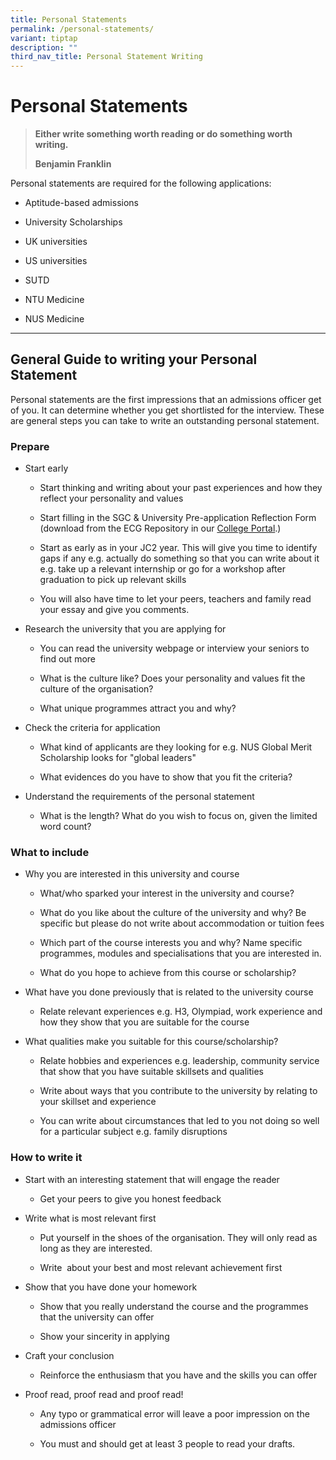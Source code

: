 ```yaml
---
title: Personal Statements
permalink: /personal-statements/
variant: tiptap
description: ""
third_nav_title: Personal Statement Writing
---
```

<h1>Personal Statements</h1>
<blockquote>
<p><strong>Either write something worth reading or do something worth writing.</strong>
</p>
<p><strong>Benjamin Franklin</strong>
</p>
</blockquote>
<p>Personal statements are required for the following applications:</p>
<ul>
<li>
<p>Aptitude-based admissions</p>
</li>
<li>
<p>University Scholarships</p>
</li>
<li>
<p>UK universities</p>
</li>
<li>
<p>US universities</p>
</li>
<li>
<p>SUTD</p>
</li>
<li>
<p>NTU Medicine</p>
</li>
<li>
<p>NUS Medicine</p>
</li>
</ul>
<hr>
<h2>General Guide to writing your Personal Statement</h2>
<p>Personal statements are the first impressions that an admissions officer
get of you. It can determine whether you get shortlisted for the interview.
These are general steps you can take to write an outstanding personal statement.&nbsp;</p>
<h3>Prepare</h3>
<ul>
<li>
<p>Start early</p>
<ul>
<li>
<p>Start thinking and writing&nbsp;about&nbsp;your past experiences and how
they reflect your personality and values</p>
</li>
<li>
<p>Start filling in the SGC &amp; University Pre-application Reflection Form
(download from the ECG Repository in our <a href="https://portal.nyjc.edu.sg/" rel="noopener nofollow" target="_blank">College Portal</a>.)</p>
</li>
<li>
<p>Start as early as in your JC2 year.&nbsp;This will give you time to identify
gaps if any e.g. actually do something so that you can write about it e.g.
take up a relevant&nbsp;internship or go for a workshop&nbsp;after graduation
to pick up relevant&nbsp;skills​</p>
</li>
<li>
<p>You will also have time to let your peers, teachers and family read your
essay and give you comments.&nbsp;</p>
</li>
</ul>
</li>
<li>
<p>Research the university that you are applying for</p>
<ul>
<li>
<p>You can read the university webpage or interview your seniors to find
out more</p>
</li>
<li>
<p>What is the culture like? Does your personality and values fit the culture
of the organisation?​</p>
</li>
<li>
<p>What unique programmes attract you and why?</p>
</li>
</ul>
</li>
<li>
<p>Check the criteria for application</p>
<ul>
<li>
<p>What kind of applicants are they looking for e.g. NUS Global Merit Scholarship
looks for "global leaders"</p>
</li>
<li>
<p>What evidences&nbsp;do you have to show that you fit the criteria?​&nbsp;</p>
</li>
</ul>
</li>
<li>
<p>Understand the requirements of the personal statement</p>
<ul>
<li>
<p>What is the length? What do you wish to focus on, given the limited word
count?</p>
</li>
</ul>
</li>
</ul>
<h3>What to include</h3>
<ul>
<li>
<p>Why you are interested in this university and course​</p>
<ul>
<li>
<p>What/who sparked your interest in the university and course?</p>
</li>
<li>
<p>What do you like about the&nbsp;culture of the university and why?​ Be
specific but please do not write about accommodation or tuition fees</p>
</li>
<li>
<p>Which part of the course interests you and why? Name specific programmes,
modules and specialisations that you are interested in.&nbsp;</p>
</li>
<li>
<p>What do you hope to achieve from this course or scholarship?</p>
</li>
</ul>
</li>
<li>
<p>What have you done previously that is related to the university course</p>
<ul>
<li>
<p>Relate relevant experiences e.g. H3, Olympiad, work experience and how
they show that you are suitable for the course</p>
</li>
</ul>
</li>
<li>
<p>What qualities make you suitable for this course/scholarship?​</p>
<ul>
<li>
<p>Relate hobbies and experiences e.g. leadership, community service that
show that you have suitable skillsets and qualities</p>
</li>
<li>
<p>Write about ways that you contribute to the university by relating to
your skillset and experience</p>
</li>
<li>
<p>You can write about circumstances ​​that led to you not doing so well
for a particular subject e.g. family disruptions</p>
</li>
</ul>
</li>
</ul>
<h3>How to write it</h3>
<ul data-tight="true" class="tight">
<li>
<p>Start with an interesting statement that will engage the reader</p>
<ul data-tight="true" class="tight">
<li>
<p>Get your peers to give you honest feedback​</p>
</li>
</ul>
</li>
<li>
<p>Write what is most relevant first</p>
<ul>
<li>
<p>Put yourself in the shoes of the organisation. They will only read as
long as they are interested.</p>
</li>
<li>
<p>Write&nbsp; about your best and most relevant achievement first</p>
</li>
</ul>
</li>
<li>
<p>Show that you have done your homework</p>
<ul>
<li>
<p>Show that you really understand the course and the programmes that the
university can offer</p>
</li>
<li>
<p>Show your sincerity in applying</p>
</li>
</ul>
</li>
</ul>
<ul>
<li>
<p>Craft your conclusion​</p>
<ul>
<li>
<p>Reinforce the enthusiasm that you have and the skills you can offer​</p>
</li>
</ul>
</li>
<li>
<p>Proof read, proof read and&nbsp;proof read!​</p>
<ul>
<li>
<p>Any typo or grammatical error will leave a poor impression on the admissions
officer</p>
</li>
<li>
<p>You must and should get at least 3 people to read your drafts.​​</p>
</li>
</ul>
</li>
</ul>
<p></p>